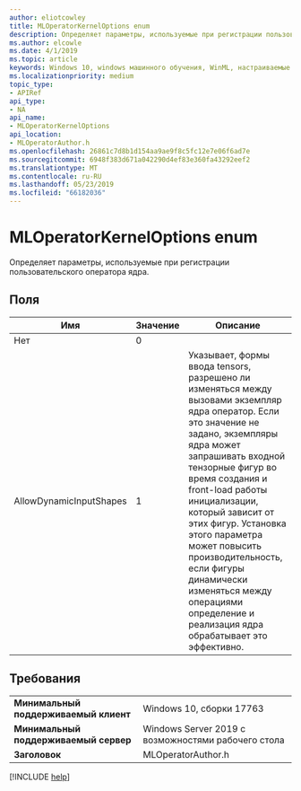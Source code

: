 ```yaml
---
author: eliotcowley
title: MLOperatorKernelOptions enum
description: Определяет параметры, используемые при регистрации пользовательского оператора ядра.
ms.author: elcowle
ms.date: 4/1/2019
ms.topic: article
keywords: Windows 10, windows машинного обучения, WinML, настраиваемые операторы, MLOperatorKernelOptions
ms.localizationpriority: medium
topic_type:
- APIRef
api_type:
- NA
api_name:
- MLOperatorKernelOptions
api_location:
- MLOperatorAuthor.h
ms.openlocfilehash: 26861c7d8b1d154aa9ae9f8c5fc12e7e06f6ad7e
ms.sourcegitcommit: 6948f383d671a042290d4ef83e360fa43292eef2
ms.translationtype: MT
ms.contentlocale: ru-RU
ms.lasthandoff: 05/23/2019
ms.locfileid: "66182036"
---
```

# <a name="mloperatorkerneloptions-enum"></a>MLOperatorKernelOptions enum

Определяет параметры, используемые при регистрации пользовательского оператора ядра.

## <a name="fields"></a>Поля

| Имя | Значение | Описание |
|------|-------|-------------|
| Нет | 0 | |
| AllowDynamicInputShapes | 1 | Указывает, формы ввода tensors, разрешено ли изменяться между вызовами экземпляр ядра оператор. Если это значение не задано, экземпляры ядра может запрашивать входной тензорные фигур во время создания и front-load работы инициализации, который зависит от этих фигур. Установка этого параметра может повысить производительность, если фигуры динамически изменяться между операциями определение и реализация ядра обрабатывает это эффективно. |

## <a name="requirements"></a>Требования

| | |
|-|-|
| **Минимальный поддерживаемый клиент** | Windows 10, сборки 17763 |
| **Минимальный поддерживаемый сервер** | Windows Server 2019 с возможностями рабочего стола |
| **Заголовок** | MLOperatorAuthor.h |

[!INCLUDE [help](../../includes/get-help.md)]
